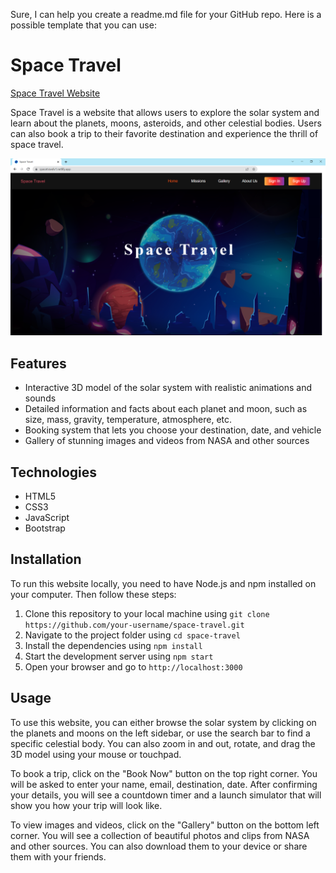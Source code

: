 Sure, I can help you create a readme.md file for your GitHub repo. Here is a possible template that you can use:

# Space Travel

[Space Travel Website](https://spacetravelv1.netlify.app/index.html)

Space Travel is a website that allows users to explore the solar system and learn about the planets, moons, asteroids, and other celestial bodies. Users can also book a trip to their favorite destination and experience the thrill of space travel.

![Space Travel HomePage](https://github.com/0xYashAnand/SPACE-TRAVEL/blob/main/images/project-space-travel-img.png)

## Features

- Interactive 3D model of the solar system with realistic animations and sounds
- Detailed information and facts about each planet and moon, such as size, mass, gravity, temperature, atmosphere, etc.
- Booking system that lets you choose your destination, date, and vehicle
- Gallery of stunning images and videos from NASA and other sources

## Technologies

- HTML5
- CSS3
- JavaScript
- Bootstrap

## Installation

To run this website locally, you need to have Node.js and npm installed on your computer. Then follow these steps:

1. Clone this repository to your local machine using `git clone https://github.com/your-username/space-travel.git`
2. Navigate to the project folder using `cd space-travel`
3. Install the dependencies using `npm install`
4. Start the development server using `npm start`
5. Open your browser and go to `http://localhost:3000`

## Usage

To use this website, you can either browse the solar system by clicking on the planets and moons on the left sidebar, or use the search bar to find a specific celestial body. You can also zoom in and out, rotate, and drag the 3D model using your mouse or touchpad.

To book a trip, click on the "Book Now" button on the top right corner. You will be asked to enter your name, email, destination, date. After confirming your details, you will see a countdown timer and a launch simulator that will show you how your trip will look like.

To view images and videos, click on the "Gallery" button on the bottom left corner. You will see a collection of beautiful photos and clips from NASA and other sources. You can also download them to your device or share them with your friends.

